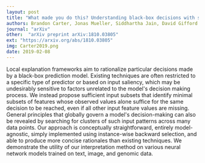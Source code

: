 ```yaml
---
layout: post
title: "What made you do this? Understanding black-box decisions with sufficient input subsets"
authors: Brandon Carter, Jonas Mueller, Siddhartha Jain, David Gifford
journal: "arXiv"
other:  "arXiv preprint arXiv:1810.03805"
ext: "https://arxiv.org/abs/1810.03805"
img: Carter2019.png
date: 2019-02-08
---
```


Local explanation frameworks aim to rationalize particular decisions made by a black-box prediction model. Existing techniques are often restricted to a specific type of predictor or based on input saliency, which may be undesirably sensitive to factors unrelated to the model's decision making process. We instead propose sufficient input subsets that identify minimal subsets of features whose observed values alone suffice for the same decision to be reached, even if all other input feature values are missing. General principles that globally govern a model's decision-making can also be revealed by searching for clusters of such input patterns across many data points. Our approach is conceptually straightforward, entirely model-agnostic, simply implemented using instance-wise backward selection, and able to produce more concise rationales than existing techniques. We demonstrate the utility of our interpretation method on various neural network models trained on text, image, and genomic data.
